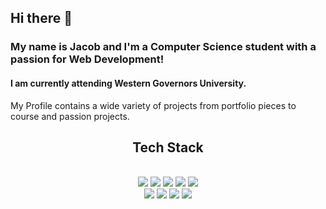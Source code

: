 ## Hi there 👋

### My name is Jacob and I'm a Computer Science student with a passion for Web Development!
#### I am currently attending Western Governors University.

My Profile contains a wide variety of projects from portfolio pieces to course and passion projects.

<h2 align="center">Tech Stack</h2>
<br>
<div align="center">
<img src="https://img.shields.io/badge/-HTML-ff6600?style=for-the-badge&logo=html5&logoColor=ff6600&labelColor=282828">
<img src="https://img.shields.io/badge/-CSS-264ee4?style=for-the-badge&logo=css3&logoColor=264ee4&labelColor=282828">
<img src="https://img.shields.io/badge/-JavaScript-f7df1e?style=for-the-badge&logo=javascript&logoColor=f7df1e&labelColor=282828">
<img src="https://img.shields.io/badge/-React-5cd9ff?style=for-the-badge&logo=react&logoColor=5cd9ff&labelColor=282828">
<img src="https://img.shields.io/badge/-nodejs-84ba64?style=for-the-badge&logo=javascript&logoColor=84ba64&labelColor=282828">
<br>
<img src="https://img.shields.io/badge/Python-3776AB?logo=python&logoColor=fff">
<img src="https://img.shields.io/badge/TypeScript-3178C6?logo=typescript&logoColor=fff">
<img src="https://custom-icon-badges.demolab.com/badge/C%23-%23239120.svg?logo=cshrp&logoColor=white">
<img src="https://img.shields.io/badge/Lua-%232C2D72.svg?logo=lua&logoColor=white">
</div>
